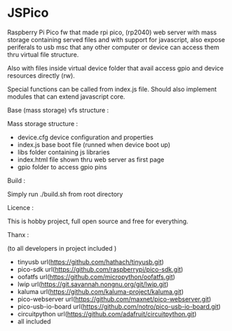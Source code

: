 # JSPico

Raspberry Pi Pico fw that made rpi pico, (rp2040) web server with mass storage 
containing served files and with support for javascript, also expose periferals to
usb msc that any other computer or device can access them thru virtual file 
structure.

Also with files inside virtual device folder that avail access gpio and device 
resources directly (rw).

Special functions can be called from index.js file.
Should also implement modules that can extend javascript core.

Base (mass storage) vfs structure :

Mass storage structure :

- device.cfg    device configuration and properties
- index.js      base boot file (runned when device boot up)
- libs          folder containing js libraries
- index.html    file shown thru web server as first page
- gpio          folder to access gpio pins

Build :

Simply run ./build.sh from root directory

Licence :

This is hobby project, full open source and free for everything.

Thanx :

(to all developers in project included )

- tinyusb url(https://github.com/hathach/tinyusb.git)
- pico-sdk url(https://github.com/raspberrypi/pico-sdk.git)
- oofatfs url(https://github.com/micropython/oofatfs.git)
- lwip url(https://git.savannah.nongnu.org/git/lwip.git)
- kaluma url(https://github.com/kaluma-project/kaluma.git)
- pico-webserver url(https://github.com/maxnet/pico-webserver.git)
- pico-usb-io-board url(https://github.com/notro/pico-usb-io-board.git)
- circuitpython url(https://github.com/adafruit/circuitpython.git)
- all included